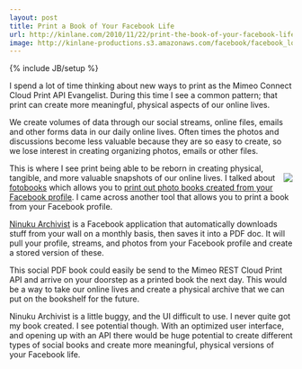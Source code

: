 ```yaml
---
layout: post
title: Print a Book of Your Facebook Life
url: http://kinlane.com/2010/11/22/print-the-book-of-your-facebook-life/
image: http://kinlane-productions.s3.amazonaws.com/facebook/facebook_logo-icon.png
---
```

{% include JB/setup %}
<p>
     I spend a lot of time thinking about new ways to print as the Mimeo Connect Cloud Print API Evangelist. During this time I see a common pattern; that print can create more meaningful, physical aspects of our online lives.
</p>

<p>
     We create volumes of data through our social streams, online files, emails and other forms data in our daily online lives. Often times the photos and discussions become less valuable because they are so easy to create, so we lose interest in creating organizing photos, emails or other files.
</p>

<p>
     This is where I see print being able to be reborn in creating physical, tangible, and more valuable snapshots of our online lives. <img src="http://kinlane-productions.s3.amazonaws.com/facebook/facebook_logo-icon.png"  align="right" /> I talked about <a href="http://www.kinlane.com/2010/11/fotobooks-on-facebook/" target="_blank">fotobooks</a> which allows you to <a href="http://www.kinlane.com/2010/11/fotobooks-on-facebook/" target="_blank">print out photo books created from your Facebook profile</a>. I came across another tool that allows you to print a book from your Facebook profile.
</p>

<p>
     <a href="http://www.ninuku.com/ninuku.html" target="_blank">Ninuku Archivist</a> is a Facebook application that automatically downloads stuff from your wall on a monthly basis, then saves it into a PDF doc. It will pull your profile, streams, and photos from your Facebook profile and create a stored version of these.
</p>

<p>
     This social PDF book could easily be send to the Mimeo REST Cloud Print API and arrive on your doorstep as a printed book the next day. This would be a way to take our online lives and create a physical archive that we can put on the bookshelf for the future.
</p>

<p>
     Ninuku Archivist is a little buggy, and the UI difficult to use. I never quite got my book created. I see potential though. With an optimized user interface, and opening up with an API there would be huge potential to create different types of social books and create more meaningful, physical versions of your Facebook life.
</p>